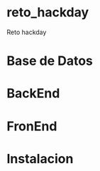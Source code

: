 # reto_hackday
Reto hackday


Base de Datos 
=============


BackEnd
=============


FronEnd
=============



Instalacion
=============